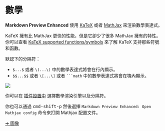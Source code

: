 # 數學

**Markdown Preview Enhanced** 使用 [KaTeX](https://github.com/Khan/KaTeX) 或者 [MathJax](https://github.com/mathjax/MathJax) 來渲染數學表達式。

KaTeX 擁有比 MathJax 更快的性能，但是它卻少了很多 MathJax 擁有的特性。你可以查看 [KaTeX supported functions/symbols](https://khan.github.io/KaTeX/function-support.html) 來了解 KaTeX 支持那些符號和函數。

默認下的分隔符：

- `$...$` 或者 `\(...\)` 中的數學表達式將會在行內顯示。
- `$$...$$` 或者 `\[...\]` 或者 <code>```math</code> 中的數學表達式將會在塊內顯示。

![](https://cloud.githubusercontent.com/assets/1908863/14398210/0e408954-fda8-11e5-9eb4-562d7c0ca431.gif)

你可以在 [插件設置中](zh-tw/usages.md?id=package-settings) 選擇數學渲染引擎以及分隔符。

你也可以通過 <kbd>cmd-shift-p</kbd> 然後選擇 `Markdown Preview Enhanced: Open Mathjax config` 命令來打開 Mathjax 配置文件。

[➔ 圖像](zh-tw/diagrams.md)
